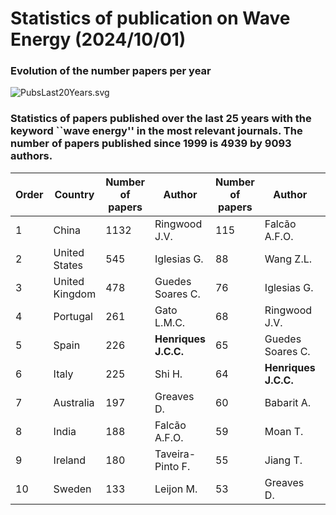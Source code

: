 # **Statistics of publication on Wave Energy (2024/10/01)**

### **Evolution of the number papers  per year**
![PubsLast20Years.svg](https://raw.githubusercontent.com/joaochenriques/WaveEnergyStatistics/6bc4689c489953d847682e62891cfd598066256f/PubsLast20Years.svg)


### Statistics of papers published over the last 25 years with the keyword ``wave energy'' in the most relevant journals. The number of papers published since 1999 is 4939 by 9093 authors.

| Order | Country | Number of papers   | Author   | Number of papers   | Author  | Number of citations      |
|------------------------|--------------------------|-----------|---------------------------|-----------|---------------------------|--------------|
| 1                      | China                    | 1132      | Ringwood J.V.             | 115       | Falcão A.F.O.             | 7338         |
| 2                      | United States            | 545       | Iglesias G.               | 88        | Wang Z.L.                 | 6515         |
| 3                      | United Kingdom           | 478       | Guedes Soares C.          | 76        | Iglesias G.               | 6325         |
| 4                      | Portugal                 | 261       | Gato L.M.C.               | 68        | Ringwood J.V.             | 4605         |
| 5                      | Spain                    | 226       | **Henriques J.C.C.**      | 65        | Guedes Soares C.          | 3305         |
| 6                      | Italy                    | 225       | Shi H.                    | 64        | **Henriques J.C.C.**      | 3013         |
| 7                      | Australia                | 197       | Greaves D.                | 60        | Babarit A.                | 2924         |
| 8                      | India                    | 188       | Falcão A.F.O.             | 59        | Moan T.                   | 2904         |
| 9                      | Ireland                  | 180       | Taveira-Pinto F.          | 55        | Jiang T.                  | 2773         |
| 10                     | Sweden                   | 133       | Leijon M.                 | 53        | Greaves D.                | 2596         |

